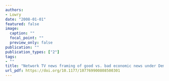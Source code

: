 ```yaml
---
authors:
- Lowry
date: "2008-01-01"
featured: false
image:
  caption: ""
  focal_point: ""
  preview_only: false
publication: ""
publication_types: ["2"]
tags:
- ""
title: "Network TV news framing of good vs. bad economic news under Democrat and Republican presidents: A lexical analysis of political bias"
url_pdf: https://doi.org/10.1177/107769900808500301
---
```

